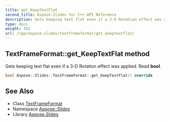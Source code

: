 ```yaml
---
title: get_KeepTextFlat
second_title: Aspose.Slides for C++ API Reference
description: Gets keeping text flat even if a 3-D Rotation effect was applied. Read bool.
type: docs
weight: 352
url: /cpp/aspose.slides/textframeformat/get_keeptextflat/
---
```

## TextFrameFormat::get_KeepTextFlat method


Gets keeping text flat even if a 3-D Rotation effect was applied. Read **bool**.

```cpp
bool Aspose::Slides::TextFrameFormat::get_KeepTextFlat() override
```

## See Also

* Class [TextFrameFormat](../)
* Namespace [Aspose::Slides](../../)
* Library [Aspose.Slides](../../../)
